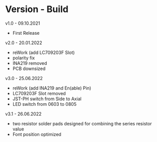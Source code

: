 # Version - Build
v1.0 - 09.10.2021
- First Release

v2.0 - 20.01.2022
- reWork (add LC709203F Slot)
- polarity fix
- INA219 removed
- PCB downsized

v3.0 - 25.06.2022
- reWork (add INA219 and En(able) Pin)
- LC709203F Slot removed
- JST-PH switch from Side to Axial
- LED switch from 0603 to 0805

v3.1 - 26.06.2022
- two resistor solder pads designed for combining the series resistor value
- Font position optimized
